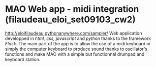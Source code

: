 # MAO Web app - midi integration (filaudeau_eloi_set09103_cw2)
http://eloifilaudeau.pythonanywhere.com/sampler/
Web application developped in *html, css, javascript* and *python* thanks to the framework *Flask*.
The main part of the app is to allow the use of a midi keyboard or simply the computer keyboard to produce sound thanks to oscillator's functions and make MAO with a simple but functionnal drumpad and keyboard station.
